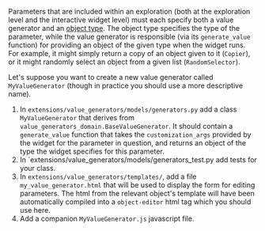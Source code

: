 Parameters that are included within an exploration (both at the exploration level and the interactive widget level) must each specify both a value generator and an [object type](Creating-Objects.md). The object type specifies the type of the parameter, while the value generator is responsible (via its `generate_value` function) for providing an object of the given type when the widget runs. For example, it might simply return a copy of an object given to it (`Copier`), or it might randomly select an object from a given list (`RandomSelector`).

Let's suppose you want to create a new value generator called `MyValueGenerator` (though in practice you should use a more descriptive name).
  1. In `extensions/value_generators/models/generators.py` add a class `MyValueGenerator` that derives from `value_generators_domain.BaseValueGenerator`. It should contain a `generate_value` function that takes the `customization_args` provided by the widget for the parameter in question, and returns an object of the type the widget specifies for this parameter.
  1. In `extensions/value\_generators/models/generators\_test.py add tests for your class.
  1. In `extensions/value_generators/templates/`, add a file `my_value_generator.html` that will be used to display the form for editing parameters. The html from the relevant object's template will have been automatically compiled into a `object-editor` html tag which you should use here.
  1. Add a companion `MyValueGenerator.js` javascript file.
